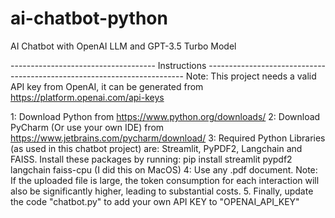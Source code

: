 # ai-chatbot-python
AI Chatbot with OpenAI LLM and GPT-3.5 Turbo Model

------------------------------------ Instructions ------------------------------------------------------------------------
Note: This project needs a valid API key from OpenAI, it can be generated from https://platform.openai.com/api-keys

1: Download Python from https://www.python.org/downloads/
2: Download PyCharm (Or use your own IDE) from https://www.jetbrains.com/pycharm/download/
3: Required Python Libraries (as used in this chatbot project) are: Streamlit, PyPDF2, Langchain and FAISS. Install these packages by running: pip install streamlit pypdf2 langchain faiss-cpu (I did this on MacOS)
4: Use any .pdf document. Note: If the uploaded file is large, the token consumption for each interaction will also be significantly higher, leading to substantial costs.
5. Finally, update the code "chatbot.py" to add your own API KEY to "OPENAI_API_KEY"
